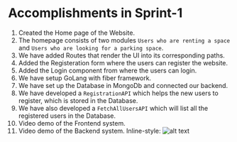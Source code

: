 # Accomplishments in Sprint-1

1. Created the Home page of the Website.
2. The homepage consists of two modules `Users who are renting a space` and `Users who are looking for a parking space`.
3. We have added Routes that render the UI into its corresponding paths.
4. Added the Registeration form where the users can register the website.
5. Added the Login component from where the users can login.
6. We have setup GoLang with fiber framework.
7. We have set up the Database in MongoDb and connected our backend.
8. We have developed a `RegistrationAPI` which helps the new users to register, which is stored in the Database.
9. We have also developed a `FetchAllUsersAPI` which will list all the registered users in the Database.
10. Video demo of the Frontend system.
11. Video demo of the Backend system.
Inline-style: ![alt text](/videos/Sprint1.gif)